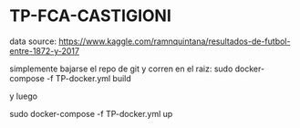 # TP-FCA-CASTIGIONI

data source: https://www.kaggle.com/ramnquintana/resultados-de-futbol-entre-1872-y-2017

simplemente bajarse el repo de git y corren en el raiz:
sudo docker-compose -f TP-docker.yml build

y luego

sudo docker-compose -f TP-docker.yml up


